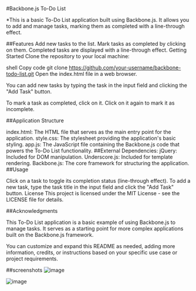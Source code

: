 #Backbone.js To-Do List

*This is a basic To-Do List application built using Backbone.js. It allows you to add and manage tasks, marking them as completed with a line-through effect.

##Features
Add new tasks to the list.
Mark tasks as completed by clicking on them.
Completed tasks are displayed with a line-through effect.
Getting Started
Clone the repository to your local machine:

shell
Copy code
git clone https://github.com/your-username/backbone-todo-list.git
Open the index.html file in a web browser.

You can add new tasks by typing the task in the input field and clicking the "Add Task" button.

To mark a task as completed, click on it. Click on it again to mark it as incomplete.

##Application Structure

index.html: The HTML file that serves as the main entry point for the application.
style.css: The stylesheet providing the application's basic styling.
app.js: The JavaScript file containing the Backbone.js code that powers the To-Do List functionality.
##External Dependencies:
jQuery: Included for DOM manipulation.
Underscore.js: Included for template rendering.
Backbone.js: The core framework for structuring the application.
##Usage

Click on a task to toggle its completion status (line-through effect).
To add a new task, type the task title in the input field and click the "Add Task" button.
License
This project is licensed under the MIT License - see the LICENSE file for details.

##Acknowledgments

This To-Do List application is a basic example of using Backbone.js to manage tasks. It serves as a starting point for more complex applications built on the Backbone.js framework.

You can customize and expand this README as needed, adding more information, credits, or instructions based on your specific use case or project requirements.


##screenshots
![image](https://github.com/neyneyalldayday/BackBoneJsPractice/assets/65675240/8f87cb69-31bb-47cb-81b6-92fcdef75638)

![image](https://github.com/neyneyalldayday/BackBoneJsPractice/assets/65675240/cdeb3d16-76e8-4e8c-b473-151ff95b67cb)